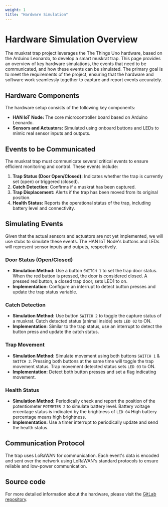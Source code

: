 ```yaml
---
weight: 1
title: "Hardware Simulation"
---
```

# Hardware Simulation Overview
The muskrat trap project leverages the The Things Uno hardware, based on the Arduino Leonardo, to develop a smart
muskrat trap.
This page provides an overview of key hardware simulations, the events that need to be communicated, and how these
events can be simulated.
The primary goal is to meet the requirements of the project, ensuring that the hardware and software work seamlessly together to capture and report events accurately.

## Hardware Components
The hardware setup consists of the following key components:
- **HAN IoT Node:** The core microcontroller board based on Arduino Leonardo.
- **Sensors and Actuators:** Simulated using onboard buttons and LEDs to mimic real sensor inputs and outputs.

## Events to be Communicated
The muskrat trap must communicate several critical events to ensure efficient monitoring and control. These events include:
1. **Trap Status (Door Open/Closed):** Indicates whether the trap is currently set (open) or triggered (closed).
2. **Catch Detection:** Confirms if a muskrat has been captured.
3. **Trap Displacement:** Alerts if the trap has been moved from its original position.
4. **Health Status:** Reports the operational status of the trap, including battery level and connectivity.

## Simulating Events
Given that the actual sensors and actuators are not yet implemented, we will use stubs to simulate these events. The HAN IoT Node's buttons and LEDs will represent sensor inputs and outputs, respectively.

### Door Status (Open/Closed)
- **Simulation Method:** Use a button `SWITCH 1` to set the trap door status. When the red button is pressed, the door is considered closed.
  A pressed red button, a closed trap door, sets LED1 to on.
- **Implementation:** Configure an interrupt to detect button presses and update the trap status variable.

### Catch Detection
- **Simulation Method:** Use button `SWITCH 2` to toggle the capture status of a muskrat. Catch detected status (animal inside) sets `LED 02` to ON.
- **Implementation:** Similar to the trap status, use an interrupt to detect the button press and update the catch status.

### Trap Movement
- **Simulation Method:** Simulate movement using both buttons `SWITCH 1` & `SWITCH 2`. Pressing both buttons at the same
  time will toggle the trap movement status. Trap movement detected status sets `LED 03` to ON.
- **Implementation:** Detect both button presses and set a flag indicating movement.

### Health Status
- **Simulation Method:** Periodically check and report the position of the potentiometer `POTMETER 2` to simulate battery
  level. Battery voltage ercentage status is indicated by the brightness of `LED 04` High battery percentage means high brightness.
- **Implementation:** Use a timer interrupt to periodically update and send the health status.

## Communication Protocol
The trap uses LoRaWAN for communication. Each event's data is encoded and sent over the network using LoRaWAN's standard protocols to ensure reliable and low-power communication.

## Source code
For more detailed information about the hardware, please visit the [GitLab
repository](https://gitlab.com/wlgrw/han-iot-node).
